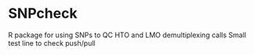 # SNPcheck
R package for using SNPs to QC HTO and LMO demultiplexing calls
Small test line to check push/pull
